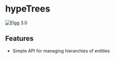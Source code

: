 hypeTrees
===========
![Elgg 3.0](https://img.shields.io/badge/Elgg-3.0-orange.svg?style=flat-square)

## Features

* Simple API for managing hierarchies of entities